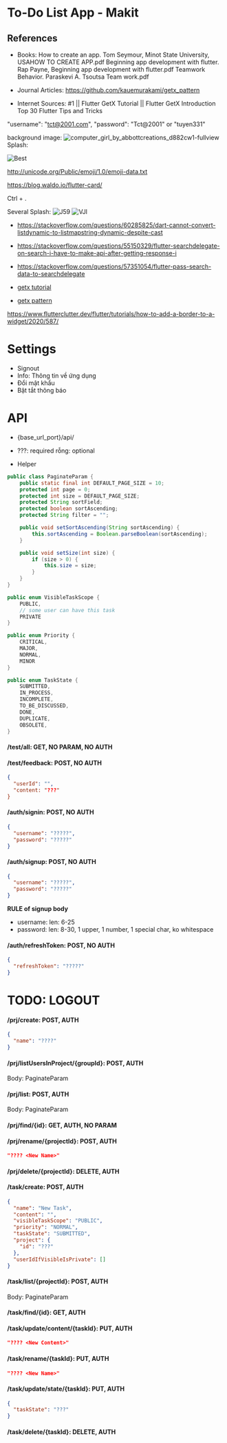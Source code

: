 # To-Do List App - Makit

## References
* Books:
How to create an app. Tom Seymour, Minot State University, USAHOW TO CREATE APP.pdf
Beginning app development with flutter. Rap Payne, Beginning app development with flutter.pdf
Teamwork Behavior. Paraskevi A. Tsoutsa 
Team work.pdf

* Journal Articles: 
https://github.com/kauemurakami/getx_pattern

* Internet Sources:
#1 || Flutter GetX Tutorial || Flutter GetX Introduction
Top 30 Flutter Tips and Tricks



"username": "tct@2001.com",
"password": "Tct@2001" or "tuyen331"

background image:  ![computer_girl_by_abbottcreations_d882cw1-fullview](https://user-images.githubusercontent.com/81580234/144733496-704997c2-5461-4a12-9dc9-8cc8b3971aa0.jpg)
Splash:

![Best](https://user-images.githubusercontent.com/81580234/144733465-56f0ef2b-4201-48f0-8e90-fd7ecaa28d27.gif)

http://unicode.org/Public/emoji/1.0/emoji-data.txt 

https://blog.waldo.io/flutter-card/

Ctrl + .

Several Splash: 
![J59](https://user-images.githubusercontent.com/81580234/144733422-203d405b-c0ed-45b8-aad5-0691d8d50db8.gif)
![VJl](https://user-images.githubusercontent.com/81580234/144733432-3287a883-5f49-4a40-accb-dc305ecf747a.gif)

- https://stackoverflow.com/questions/60285825/dart-cannot-convert-listdynamic-to-listmapstring-dynamic-despite-cast
- https://stackoverflow.com/questions/55150329/flutter-searchdelegate-on-search-i-have-to-make-api-after-getting-response-i

- https://stackoverflow.com/questions/57351054/flutter-pass-search-data-to-searchdelegate

- [getx tutorial](https://www.youtube.com/watch?v=wtHBsvj2QKA&list=PLCaS22Sjc8YR32XmudgmVqs49t-eKKr9t)
- [getx pattern](https://github.com/kauemurakami/getx_pattern)


https://www.flutterclutter.dev/flutter/tutorials/how-to-add-a-border-to-a-widget/2020/587/
# Settings

- Signout
- Info: Thông tin về ứng dụng
- Đổi mật khẩu
- Bật tắt thông báo

# API

- {base_url_port}/api/

- ???: required rỗng: optional
- Helper

```java
public class PaginateParam {
    public static final int DEFAULT_PAGE_SIZE = 10;
    protected int page = 0;
    protected int size = DEFAULT_PAGE_SIZE;
    protected String sortField;
    protected boolean sortAscending;
    protected String filter = "";

    public void setSortAscending(String sortAscending) {
        this.sortAscending = Boolean.parseBoolean(sortAscending);
    }

    public void setSize(int size) {
        if (size > 0) {
            this.size = size;
        }
    }
}

public enum VisibleTaskScope {
    PUBLIC,
    // some user can have this task
    PRIVATE
}

public enum Priority {
    CRITICAL,
    MAJOR,
    NORMAL,
    MINOR
}

public enum TaskState {
    SUBMITTED,
    IN_PROCESS,
    INCOMPLETE,
    TO_BE_DISCUSSED,
    DONE,
    DUPLICATE,
    OBSOLETE,
}
```

#### /test/all: GET, NO PARAM, NO AUTH

#### /test/feedback: POST, NO AUTH

```json
{
  "userId": "",
  "content: "???"
}
```

#### /auth/signin: POST, NO AUTH

```json
{
  "username": "?????",
  "password": "?????"
}
```

#### /auth/signup: POST, NO AUTH

```json
{
  "username": "?????",
  "password": "?????"
}
```

**RULE of signup body**

- username: len: 6-25
- password: len: 8-30, 1 upper, 1 number, 1 special char, ko whitespace

#### /auth/refreshToken: POST, NO AUTH

```json
{
  "refreshToken": "?????"
}
```

# TODO: LOGOUT

#### /prj/create: POST, AUTH

```json
{
  "name": "????"
}
```

#### /prj/listUsersInProject/{groupId}: POST, AUTH

Body: PaginateParam

#### /prj/list: POST, AUTH

Body: PaginateParam

#### /prj/find/{id}: GET, AUTH, NO PARAM

#### /prj/rename/{projectId}: POST, AUTH

```json
"???? <New Name>"
```

#### /prj/delete/{projectId}: DELETE, AUTH

#### /task/create: POST, AUTH

```json
{
  "name": "New Task",
  "content": "",
  "visibleTaskScope": "PUBLIC",
  "priority": "NORMAL",
  "taskState": "SUBMITTED",
  "project": {
    "id": "???"
  },
  "userIdIfVisibleIsPrivate": []
}
```

#### /task/list/{projectId}: POST, AUTH

Body: PaginateParam

#### /task/find/{id}: GET, AUTH

#### /task/update/content/{taskId}: PUT, AUTH

```json
"???? <New Content>"
```

#### /task/rename/{taskId}: PUT, AUTH

```json
"???? <New Name>"
```

#### /task/update/state/{taskId}: PUT, AUTH

```json
{
  "taskState": "???"
}
```

#### /task/delete/{taskId}: DELETE, AUTH

